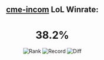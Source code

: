<!-- LOL-STATS:START -->
<div align="center">

## [cme-incom](https://github.com/cme-incom) LoL Winrate:

# 38.2%

![Rank](https://img.shields.io/badge/PLATINUM%20IV-0%20LP-00CED1?style=for-the-badge)
![Record](https://img.shields.io/badge/13W%2021L-34%20Games-333333?style=for-the-badge)
![Diff](https://img.shields.io/badge/↓8%20MORE%20LOSSES-ff0000?style=for-the-badge)

</div>
<!-- LOL-STATS:END -->
